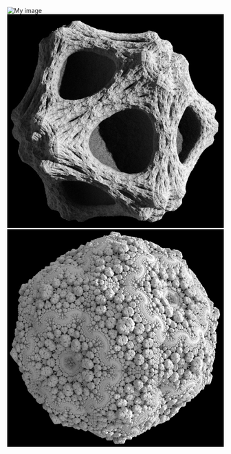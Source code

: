 ![My image](https://raw.github.com/ShadedSelf/Round/master/pics/fract0.jpg)
![ScreenShot](/pics/fract0.jpg)
![ScreenShot](/pics/fract1.jpg)
